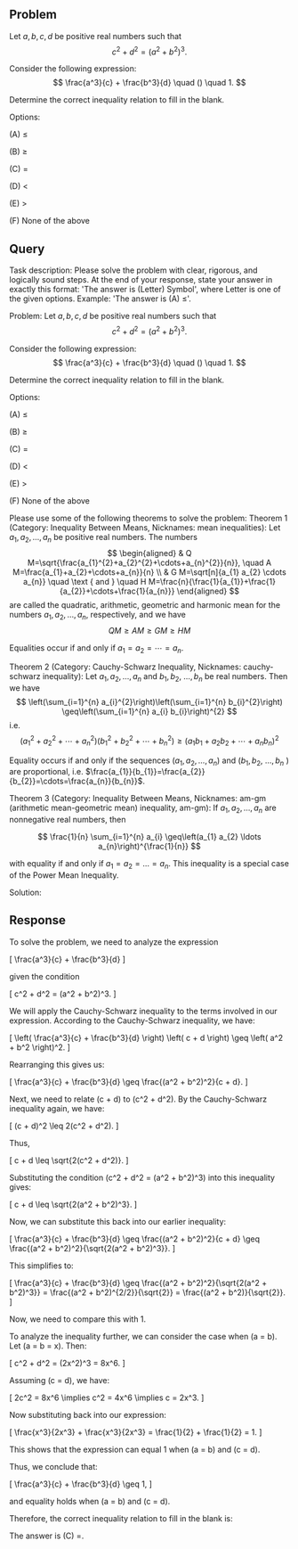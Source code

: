 ## Problem

Let $a, b, c, d$ be positive real numbers such that 
$$
c^2 + d^2 = (a^2 + b^2)^3.
$$

Consider the following expression:
$$
\frac{a^3}{c} + \frac{b^3}{d} \quad () \quad 1.
$$

Determine the correct inequality relation to fill in the blank.

Options:

(A) $\leq$ 

(B) $\geq$

(C) $=$ 

(D) $<$

(E) $>$

(F) None of the above

## Query

Task description: Please solve the problem with clear, rigorous, and logically sound steps. At the end of your response, state your answer in exactly this format: 'The answer is (Letter) Symbol', where Letter is one of the given options. Example: 'The answer is (A) $\leq$'.

Problem: Let $a, b, c, d$ be positive real numbers such that 
$$
c^2 + d^2 = (a^2 + b^2)^3.
$$

Consider the following expression:
$$
\frac{a^3}{c} + \frac{b^3}{d} \quad () \quad 1.
$$

Determine the correct inequality relation to fill in the blank.

Options:

(A) $\leq$ 

(B) $\geq$

(C) $=$ 

(D) $<$

(E) $>$

(F) None of the above

Please use some of the following theorems to solve the problem:
Theorem 1 (Category: Inequality Between Means, Nicknames: mean inequalities): Let $a_{1}, a_{2}, \ldots, a_{n}$ be positive real numbers. The numbers
$$
\begin{aligned}
& Q M=\sqrt{\frac{a_{1}^{2}+a_{2}^{2}+\cdots+a_{n}^{2}}{n}}, \quad A M=\frac{a_{1}+a_{2}+\cdots+a_{n}}{n} \\
& G M=\sqrt[n]{a_{1} a_{2} \cdots a_{n}} \quad \text { and } \quad H M=\frac{n}{\frac{1}{a_{1}}+\frac{1}{a_{2}}+\cdots+\frac{1}{a_{n}}}
\end{aligned}
$$
are called the quadratic, arithmetic, geometric and harmonic mean for the numbers $a_{1}, a_{2}, \ldots, a_{n}$, respectively, and we have
$$
Q M \geq A M \geq G M \geq H M
$$

Equalities occur if and only if $a_{1}=a_{2}=\cdots=a_{n}$.

Theorem 2 (Category: Cauchy-Schwarz Inequality, Nicknames: cauchy-schwarz inequality): Let $a_{1}, a_{2}, \ldots, a_{n}$ and $b_{1}, b_{2}$, $\ldots, b_{n}$ be real numbers. Then we have
$$
\left(\sum_{i=1}^{n} a_{i}^{2}\right)\left(\sum_{i=1}^{n} b_{i}^{2}\right) \geq\left(\sum_{i=1}^{n} a_{i} b_{i}\right)^{2}
$$
i.e.
$$
\left(a_{1}^{2}+a_{2}^{2}+\cdots+a_{n}^{2}\right)\left(b_{1}^{2}+b_{2}^{2}+\cdots+b_{n}^{2}\right) \geq\left(a_{1} b_{1}+a_{2} b_{2}+\cdots+a_{n} b_{n}\right)^{2}
$$

Equality occurs if and only if the sequences $\left(a_{1}, a_{2}, \ldots, a_{n}\right)$ and $\left(b_{1}, b_{2}\right.$, $\ldots, b_{n}$ ) are proportional, i.e. $\frac{a_{1}}{b_{1}}=\frac{a_{2}}{b_{2}}=\cdots=\frac{a_{n}}{b_{n}}$.

Theorem 3 (Category: Inequality Between Means, Nicknames: am-gm (arithmetic mean-geometric mean) inequality, am-gm): If $a_{1}, a_{2}, \ldots, a_{n}$ are nonnegative real numbers, then

$$
\frac{1}{n} \sum_{i=1}^{n} a_{i} \geq\left(a_{1} a_{2} \ldots a_{n}\right)^{\frac{1}{n}}
$$

with equality if and only if $a_{1}=a_{2}=\ldots=a_{n}$. This inequality is a special case of the Power Mean Inequality.

Solution:

## Response

To solve the problem, we need to analyze the expression 

\[
\frac{a^3}{c} + \frac{b^3}{d}
\]

given the condition 

\[
c^2 + d^2 = (a^2 + b^2)^3.
\]

We will apply the Cauchy-Schwarz inequality to the terms involved in our expression. According to the Cauchy-Schwarz inequality, we have:

\[
\left( \frac{a^3}{c} + \frac{b^3}{d} \right) \left( c + d \right) \geq \left( a^2 + b^2 \right)^2.
\]

Rearranging this gives us:

\[
\frac{a^3}{c} + \frac{b^3}{d} \geq \frac{(a^2 + b^2)^2}{c + d}.
\]

Next, we need to relate \(c + d\) to \(c^2 + d^2\). By the Cauchy-Schwarz inequality again, we have:

\[
(c + d)^2 \leq 2(c^2 + d^2).
\]

Thus,

\[
c + d \leq \sqrt{2(c^2 + d^2)}.
\]

Substituting the condition \(c^2 + d^2 = (a^2 + b^2)^3\) into this inequality gives:

\[
c + d \leq \sqrt{2(a^2 + b^2)^3}.
\]

Now, we can substitute this back into our earlier inequality:

\[
\frac{a^3}{c} + \frac{b^3}{d} \geq \frac{(a^2 + b^2)^2}{c + d} \geq \frac{(a^2 + b^2)^2}{\sqrt{2(a^2 + b^2)^3}}.
\]

This simplifies to:

\[
\frac{a^3}{c} + \frac{b^3}{d} \geq \frac{(a^2 + b^2)^2}{\sqrt{2(a^2 + b^2)^3}} = \frac{(a^2 + b^2)^{2/2}}{\sqrt{2}} = \frac{(a^2 + b^2)}{\sqrt{2}}.
\]

Now, we need to compare this with 1. 

To analyze the inequality further, we can consider the case when \(a = b\). Let \(a = b = x\). Then:

\[
c^2 + d^2 = (2x^2)^3 = 8x^6.
\]

Assuming \(c = d\), we have:

\[
2c^2 = 8x^6 \implies c^2 = 4x^6 \implies c = 2x^3.
\]

Now substituting back into our expression:

\[
\frac{x^3}{2x^3} + \frac{x^3}{2x^3} = \frac{1}{2} + \frac{1}{2} = 1.
\]

This shows that the expression can equal 1 when \(a = b\) and \(c = d\). 

Thus, we conclude that:

\[
\frac{a^3}{c} + \frac{b^3}{d} \geq 1,
\]

and equality holds when \(a = b\) and \(c = d\).

Therefore, the correct inequality relation to fill in the blank is:

The answer is (C) $=$.